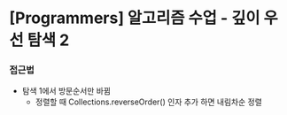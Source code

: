# [Programmers] 알고리즘 수업 - 깊이 우선 탐색 2

### 접근법

- 탐색 1에서 방문순서만 바뀜
  - 정렬할 때 Collections.reverseOrder() 인자 추가 하면 내림차순 정렬